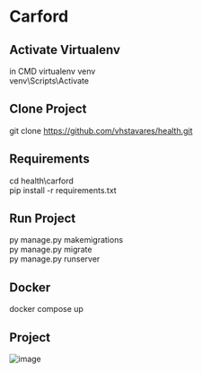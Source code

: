 # Carford
## Activate Virtualenv 
in CMD
virtualenv venv <br>
venv\Scripts\Activate
## Clone Project
git clone https://github.com/vhstavares/health.git
## Requirements
cd health\carford <br>
pip install -r requirements.txt
## Run Project
py manage.py makemigrations <br>
py manage.py migrate <br>
py manage.py runserver <br>
## Docker 
docker compose up 
## Project
![image](https://user-images.githubusercontent.com/41763619/195465080-af2d300e-64ee-44a1-aa14-d5879f00d141.png)

